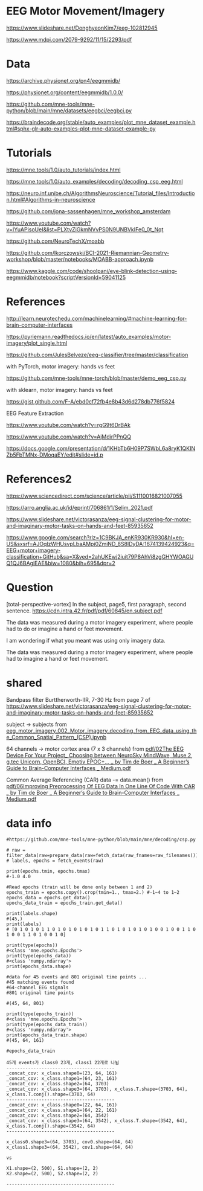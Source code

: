 # EEG Motor Movement/Imagery
https://www.slideshare.net/DonghyeonKim7/eeg-102812945

https://www.mdpi.com/2079-9292/11/15/2293/pdf

# Data

https://archive.physionet.org/pn4/eegmmidb/


https://physionet.org/content/eegmmidb/1.0.0/


https://github.com/mne-tools/mne-python/blob/main/mne/datasets/eegbci/eegbci.py


https://braindecode.org/stable/auto_examples/plot_mne_dataset_example.html#sphx-glr-auto-examples-plot-mne-dataset-example-py


# Tutorials


https://mne.tools/1.0/auto_tutorials/index.html


https://mne.tools/1.0/auto_examples/decoding/decoding_csp_eeg.html


https://neuro.inf.unibe.ch/AlgorithmsNeuroscience/Tutorial_files/Introduction.html#Algorithms-in-neuroscience


https://github.com/jona-sassenhagen/mne_workshop_amsterdam


https://www.youtube.com/watch?v=IYuAPisoUeI&list=PLXtvZiGkmNVvPS0N9UNBVkIFe0_0t_Nqt


https://github.com/NeuroTechX/moabb


https://github.com/lkorczowski/BCI-2021-Riemannian-Geometry-workshop/blob/master/notebooks/MOABB-approach.ipynb


https://www.kaggle.com/code/shoolpani/eye-blink-detection-using-eegmmidb/notebook?scriptVersionId=59041125


# References

http://learn.neurotechedu.com/machinelearning/#machine-learning-for-brain-computer-interfaces


https://pyriemann.readthedocs.io/en/latest/auto_examples/motor-imagery/plot_single.html


https://github.com/JulesBelveze/eeg-classifier/tree/master/classification


with PyTorch, motor imagery: hands vs feet

https://github.com/mne-tools/mne-torch/blob/master/demo_eeg_csp.py

with sklearn, motor imagery: hands vs feet

https://gist.github.com/F-A/ebd0cf72fb4e8b43d6d278db776f5824


EEG Feature Extraction

https://www.youtube.com/watch?v=rgG9t6DrBAk



https://www.youtube.com/watch?v=AjMdirPPnQQ


https://docs.google.com/presentation/d/1KHbTb6H09P7SWbL6a8ryK1QKINZb5FbTMNx-DMoqaEY/edit#slide=id.p

# References2

https://www.sciencedirect.com/science/article/pii/S1110016821007055


https://arro.anglia.ac.uk/id/eprint/706861/1/Selim_2021.pdf


https://www.slideshare.net/victorasanza/eeg-signal-clustering-for-motor-and-imaginary-motor-tasks-on-hands-and-feet-85935652



https://www.google.com/search?rlz=1C9BKJA_enKR930KR930&hl=en-US&sxsrf=AJOqlzWHUsvpLbaAMpi0ZmiND_8S8lDyDA:1674139424923&q=EEG+motor+imagery-classification+GitHub&sa=X&ved=2ahUKEwj2iuit79P8AhVi8zgGHYWOAGUQ1QJ6BAgiEAE&biw=1080&bih=695&dpr=2




# Question
[total-perspective-vortex] In the subject, page5, first paragraph, second sentence.
https://cdn.intra.42.fr/pdf/pdf/60845/en.subject.pdf

The data was measured during a motor imagery experiment, where people had to do or imagine a hand or feet movement.

I am wondering if what you meant was using only imagery data.

The data was measured during a motor imagery experiment, where people had to imagine a hand or feet movement.


# shared

Bandpass filter Burttherworth-IIR, 7-30 Hz from page 7 of https://www.slideshare.net/victorasanza/eeg-signal-clustering-for-motor-and-imaginary-motor-tasks-on-hands-and-feet-85935652

subject -> subjects from [eeg_motor_imagery_002_Motor_imagery_decoding_from_EEG_data_using_the_Common_Spatial_Pattern_(CSP).ipynb](https://github.com/seongcho1/mnetest/blob/main/eeg_motor_imagery_002_Motor_imagery_decoding_from_EEG_data_using_the_Common_Spatial_Pattern_(CSP).ipynb)

64 channels -> motor cortex area (7 x 3 channels) from [pdf/02The EEG Device For Your Project_ Choosing between NeuroSky MindWave, Muse 2, g.tec Unicorn, OpenBCI, Emotiv EPOC+… _ by Tim de Boer _ A Beginner’s Guide to Brain-Computer Interfaces _ Medium.pdf](https://medium.com/the-ultimate-bedroom-bci-guide/a-beginners-guide-to-brain-computer-interfaces-part-2-how-to-choose-the-eeg-device-for-your-eb8d51fa5d66)

Common Average Referencing (CAR) data -= data.mean() from [pdf/06Improving Preprocessing Of EEG Data In One Line Of Code With CAR _ by Tim de Boer _ A Beginner’s Guide to Brain-Computer Interfaces _ Medium.pdf](https://medium.com/the-ultimate-bedroom-bci-guide/improving-preprocessing-of-eeg-data-in-one-line-of-code-with-car-a9f7cc52e3fc)


# data info


```
#https://github.com/mne-tools/mne-python/blob/main/mne/decoding/csp.py

# raw = filter_data(raw=prepare_data(raw=fetch_data(raw_fnames=raw_filenames())))
# labels, epochs = fetch_events(raw)

print(epochs.tmin, epochs.tmax)
#-1.0 4.0

#Read epochs (train will be done only between 1 and 2)
epochs_train = epochs.copy().crop(tmin=1., tmax=2.) #-1~4 to 1~2
epochs_data = epochs.get_data()
epochs_data_train = epochs_train.get_data()

print(labels.shape)
#(45,)
print(labels)
# [0 1 0 1 0 1 1 0 1 0 1 0 1 0 1 0 1 1 0 1 0 1 0 1 0 1 0 0 1 0 0 1 1 0 1 0 0 1 1 0 1 0 0 1 0]

print(type(epochs))
#<class 'mne.epochs.Epochs'>
print(type(epochs_data))
#<class 'numpy.ndarray'>
print(epochs_data.shape)

#data for 45 events and 801 original time points ...
#45 matching events found
#64-channel EEG signals
#801 original time points

#(45, 64, 801)

print(type(epochs_train))
#<class 'mne.epochs.Epochs'>
print(type(epochs_data_train))
#<class 'numpy.ndarray'>
print(epochs_data_train.shape)
#(45, 64, 161)

#epochs_data_train

45개 events가 class0 23개, class1 22개로 나뉨
----------------------------------------
_concat_cov: x_class.shape0=(23, 64, 161)
_concat_cov: x_class.shape1=(64, 23, 161)
_concat_cov: x_class.shape2=(64, 3703)
_concat_cov: x_class.shape3=(64, 3703), x_class.T.shape=(3703, 64), x_class.T.conj().shape=(3703, 64)
----------------------------------------
_concat_cov: x_class.shape0=(22, 64, 161)
_concat_cov: x_class.shape1=(64, 22, 161)
_concat_cov: x_class.shape2=(64, 3542)
_concat_cov: x_class.shape3=(64, 3542), x_class.T.shape=(3542, 64), x_class.T.conj().shape=(3542, 64)
----------------------------------------

x_class0.shape3=(64, 3703), cov0.shape=(64, 64)
x_class1.shape3=(64, 3542), cov1.shape=(64, 64)

vs

X1.shape=(2, 500), S1.shape=(2, 2)
X2.shape=(2, 500), S2.shape=(2, 2)

----------------------------------------
```
